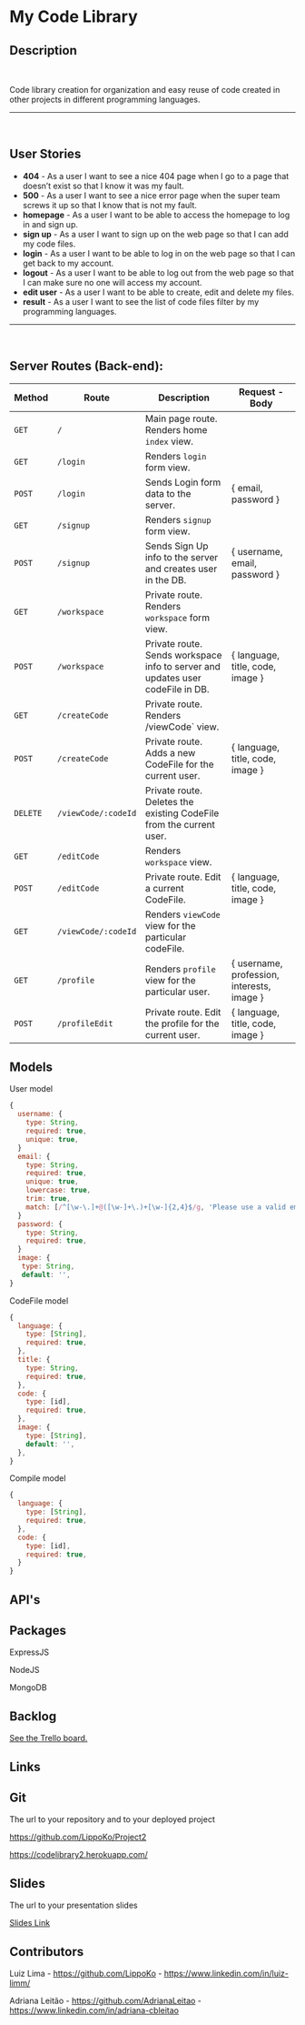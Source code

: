 # My Code Library

## Description

<br>

Code library creation for organization and easy reuse of code created in other projects in different programming languages.

<hr>
<br>

## User Stories

- **404** - As a user I want to see a nice 404 page when I go to a page that doesn’t exist so that I know it was my fault.
- **500** - As a user I want to see a nice error page when the super team screws it up so that I know that is not my fault.
- **homepage** - As a user I want to be able to access the homepage to log in and sign up.
- **sign up** - As a user I want to sign up on the web page so that I can add my code files.
- **login** - As a user I want to be able to log in on the web page so that I can get back to my account.
- **logout** - As a user I want to be able to log out from the web page so that I can make sure no one will access my account.
- **edit user** - As a user I want to be able to create, edit and delete my files.
- **result** - As a user I want to see the list of code files filter by my programming languages.

<hr>
<br>

## Server Routes (Back-end):

| **Method** | **Route**           | **Description**                                                                | Request - Body                             |
| ---------- | ------------------- | ------------------------------------------------------------------------------ | ------------------------------------------ |
| `GET`      | `/`                 | Main page route. Renders home `index` view.                                    |                                            |
| `GET`      | `/login`            | Renders `login` form view.                                                     |                                            |
| `POST`     | `/login`            | Sends Login form data to the server.                                           | { email, password }                        |
| `GET`      | `/signup`           | Renders `signup` form view.                                                    |                                            |
| `POST`     | `/signup`           | Sends Sign Up info to the server and creates user in the DB.                   | { username, email, password }              |
| `GET`      | `/workspace`        | Private route. Renders `workspace` form view.                                  |                                            |
| `POST`     | `/workspace`        | Private route. Sends workspace info to server and updates user codeFile in DB. | { language, title, code, image }           |
| `GET`      | `/createCode`       | Private route. Renders /viewCode` view.                                        |                                            |
| `POST`     | `/createCode`       | Private route. Adds a new CodeFile for the current user.                       | { language, title, code, image }           |
| `DELETE`   | `/viewCode/:codeId` | Private route. Deletes the existing CodeFile from the current user.            |                                            |
| `GET`      | `/editCode`         | Renders `workspace` view.                                                      |                                            |
| `POST`     | `/editCode`         | Private route. Edit a current CodeFile.                                        | { language, title, code, image }           |
| `GET`      | `/viewCode/:codeId` | Renders `viewCode` view for the particular codeFile.                           |                                            |
| `GET`      | `/profile`          | Renders `profile` view for the particular user.                                | { username, profession, interests, image } |
| `POST`     | `/profileEdit`      | Private route. Edit the profile for the current user.                          | { language, title, code, image }           |

## Models

User model

```javascript
{
  username: {
    type: String,
    required: true,
    unique: true,
  }
  email: {
    type: String,
    required: true,
    unique: true,
    lowercase: true,
    trim: true,
    match: [/^[\w-\.]+@([\w-]+\.)+[\w-]{2,4}$/g, 'Please use a valid email address']
  }
  password: {
    type: String,
    required: true,
  }
  image: {
   type: String,
   default: '',
}
```

CodeFile model

```javascript
{
  language: {
    type: [String],
    required: true,
  },
  title: {
    type: String,
    required: true,
  },
  code: {
    type: [id],
    required: true,
  },
  image: {
    type: [String],
    default: '',
  },
}
```

Compile model

```javascript
{
  language: {
    type: [String],
    required: true,
  },
  code: {
    type: [id],
    required: true,
  }
}
```

## API's

## Packages

ExpressJS

NodeJS

MongoDB

## Backlog

[See the Trello board.](https://trello.com/b/Ni3giVKf/ironhackproject)

## Links

## Git

The url to your repository and to your deployed project

https://github.com/LippoKo/Project2

https://codelibrary2.herokuapp.com/

## Slides

The url to your presentation slides

[Slides Link](https://docs.google.com/presentation/d/1P5FIi0vHZBUcgUtmt1M4_lLCO5dwdJ4UOgtJa4ehGfk/edit?usp=sharing)

## Contributors

Luiz Lima - https://github.com/LippoKo - https://www.linkedin.com/in/luiz-limm/

Adriana Leitão - https://github.com/AdrianaLeitao - https://www.linkedin.com/in/adriana-cbleitao
